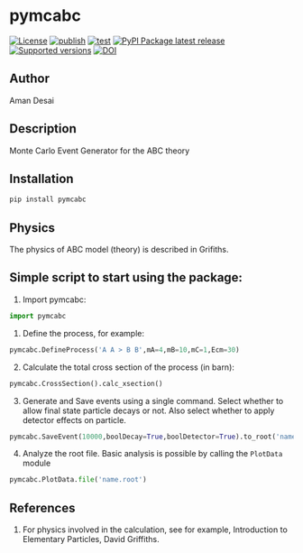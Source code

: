 # pymcabc

[![License](https://img.shields.io/github/license/amanmdesai/pymcabc)](https://github.com/amanmdesai/pymcabc/blob/master/LICENSE.txt)
[![publish](https://github.com/amanmdesai/pymcabc/actions/workflows/publish.yml/badge.svg)](https://github.com/amanmdesai/pymcabc/actions/workflows/publish.yml)
[![test](https://github.com/amanmdesai/pymcabc/actions/workflows/test.yaml/badge.svg)](https://github.com/amanmdesai/pymcabc/actions/workflows/test.yaml)
[![PyPI Package latest release](https://img.shields.io/pypi/v/pymcabc.svg)](https://pypi.python.org/pypi/pymcabc)
[![Supported versions](https://img.shields.io/pypi/pyversions/pymcabc.svg)](https://pypi.python.org/pypi/pymcabc)
[![DOI](https://zenodo.org/badge/587987289.svg)](https://zenodo.org/badge/latestdoi/587987289)


## Author

Aman Desai


##  Description

Monte Carlo Event Generator for the ABC theory

## Installation
```bash
pip install pymcabc
```

## Physics
The physics of ABC model (theory) is described in Grifiths.

## Simple script to start using the package:
1. Import pymcabc:
```python
import pymcabc
```

1. Define the process, for example:
```python
pymcabc.DefineProcess('A A > B B',mA=4,mB=10,mC=1,Ecm=30)
```

2. Calculate the total cross section of the process (in barn):
```python
pymcabc.CrossSection().calc_xsection()
```

3. Generate and Save events using a single command. Select whether to allow final state particle decays or not. Also select whether to apply detector effects on particle.

```python
pymcabc.SaveEvent(10000,boolDecay=True,boolDetector=True).to_root('name.root')
```

4. Analyze the root file. Basic analysis is possible by calling the `PlotData` module
```python
pymcabc.PlotData.file('name.root')
```

## References
1. For physics involved in the calculation, see for example, Introduction to Elementary Particles, David Griffiths.

